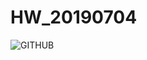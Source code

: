 # HW_20190704
![GITHUB]( https://github.com/Kevin7720/HW_20190704/blob/master/SUN_HW1.png "SUN_HW1.png")
